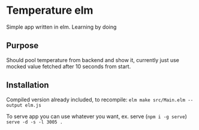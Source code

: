 # Temperature elm

Simple app written in elm. Learning by doing

## Purpose

Should pool temperature from backend and show it, currently just use mocked value fetched after 10 seconds from start.

## Installation
Compiled version already included, to recompile:
`elm make src/Main.elm --output elm.js`

To serve app you can use whatever you want, ex. serve (`npm i -g serve`)
`serve -d -s -l 3005 . `
